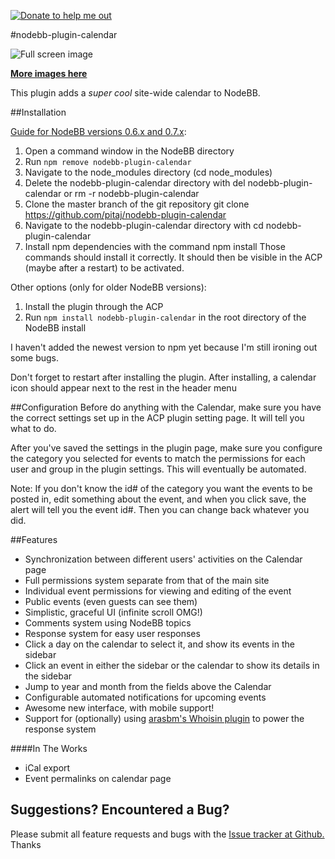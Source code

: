 [![Donate to help me out](https://www.paypalobjects.com/en_US/i/btn/btn_donate_SM.gif)](https://www.paypal.com/cgi-bin/webscr?cmd=_donations&business=LSEF6AFFPFLU4&lc=US&item_name=PitaJ%27s%20open%20source%20development&currency_code=USD&bn=PP%2dDonationsBF%3abtn_donate_SM%2egif%3aNonHosted "Donate to help me out")

#nodebb-plugin-calendar

![Full screen image](http://i.imgur.com/k6umK8N.png)

[**More images here**](http://imgur.com/a/7qQAV)

This plugin adds a *super cool* site-wide calendar to NodeBB.

##Installation

[Guide for NodeBB versions 0.6.x and 0.7.x](https://community.nodebb.org/topic/4401/nodebb-plugin-calendar-fully-featured-calendar-plugin-for-nodebb-testers-needed/10): 

1. Open a command window in the NodeBB directory 
2. Run `npm remove nodebb-plugin-calendar`
2. Navigate to the node_modules directory (cd node_modules)
3. Delete the nodebb-plugin-calendar directory with del nodebb-plugin-calendar or rm -r nodebb-plugin-calendar
4. Clone the master branch of the git repository git clone https://github.com/pitaj/nodebb-plugin-calendar
5. Navigate to the nodebb-plugin-calendar directory with cd nodebb-plugin-calendar
6. Install npm dependencies with the command npm install
Those commands should install it correctly. It should then be visible in the ACP (maybe after a restart) to be activated.

Other options (only for older NodeBB versions):

 1.  Install the plugin through the ACP
 2.  Run `npm install nodebb-plugin-calendar` in the root directory of the NodeBB install

I haven't added the newest version to npm yet because I'm still ironing out some bugs.

Don't forget to restart after installing the plugin. After installing, a calendar icon should appear next to the rest in the header menu

##Configuration
Before do anything with the Calendar, make sure you have the correct settings set up in the ACP plugin setting page. It will tell you what to do.

After you've saved the settings in the plugin page, make sure you configure the category you selected for events to match the permissions for each user and group in the plugin settings. This will eventually be automated.

Note: If you don't know the id# of the category you want the events to be posted in, edit something about the event, and when you click save, the alert will tell you the event id#. Then you can change back whatever you did.

##Features
* Synchronization between different users' activities on the Calendar page
* Full permissions system separate from that of the main site
* Individual event permissions for viewing and editing of the event
* Public events (even guests can see them)
* Simplistic, graceful UI (infinite scroll OMG!)
* Comments system using NodeBB topics
* Response system for easy user responses
* Click a day on the calendar to select it, and show its events in the sidebar
* Click an event in either the sidebar or the calendar to show its details in the sidebar
* Jump to year and month from the fields above the Calendar
* Configurable automated notifications for upcoming events
* Awesome new interface, with mobile support!
* Support for (optionally) using [arasbm's Whoisin plugin](https://github.com/arasbm/nodebb-plugin-whoisin) to power the response system

####In The Works

* iCal export
* Event permalinks on calendar page

## Suggestions? Encountered a Bug?
Please submit all feature requests and bugs with the [Issue tracker at Github.](https://github.com/pitaj/nodebb-plugin-calendar/issues) Thanks
